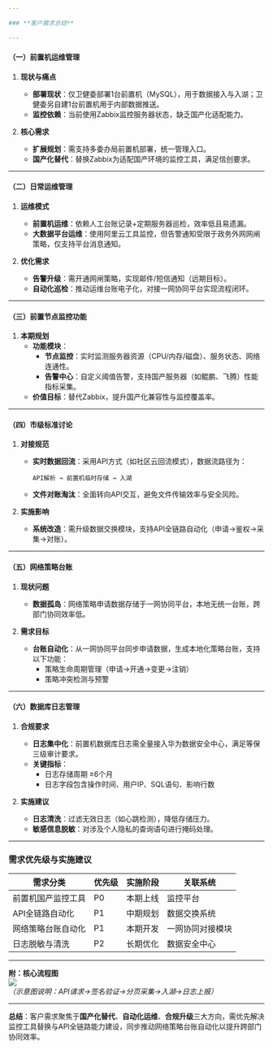 ```yaml
---

### **客户需求总结**

---
```


#### **（一）前置机运维管理**  
1. **现状与痛点**  
   - **部署现状**：仅卫健委部署1台前置机（MySQL），用于数据接入与入湖；卫健委另自建1台前置机用于内部数据推送。  
   - **监控依赖**：当前使用Zabbix监控服务器状态，缺乏国产化适配能力。  

2. **核心需求**  
   - **扩展规划**：需支持多委办局前置机部署，统一管理入口。  
   - **国产化替代**：替换Zabbix为适配国产环境的监控工具，满足信创要求。  

---

#### **（二）日常运维管理**  
1. **运维模式**  
   - **前置机运维**：依赖人工台账记录+定期服务器巡检，效率低且易遗漏。  
   - **大数据平台运维**：使用阿里云工具监控，但告警通知受限于政务外网网闸策略，仅支持平台消息通知。  

2. **优化需求**  
   - **告警升级**：需开通网闸策略，实现邮件/短信通知（远期目标）。  
   - **自动化巡检**：推动运维台账电子化，对接一网协同平台实现流程闭环。  

---

#### **（三）前置节点监控功能**  
1. **本期规划**  
   - **功能模块**：  
     - **节点监控**：实时监测服务器资源（CPU/内存/磁盘）、服务状态、网络连通性。  
     - **告警中心**：自定义阈值告警，支持国产服务器（如鲲鹏、飞腾）性能指标采集。  
   - **价值目标**：替代Zabbix，提升国产化兼容性与监控覆盖率。  

---

#### **（四）市级标准讨论**  
1. **对接规范**  
   - **实时数据回流**：采用API方式（如社区云回流模式），数据流路径为：  
     ```  
     API解析 → 前置机临时存储 → 入湖  
     ```  
   - **文件对账淘汰**：全面转向API交互，避免文件传输效率与安全风险。  

2. **实施影响**  
   - **系统改造**：需升级数据交换模块，支持API全链路自动化（申请→鉴权→采集→对账）。  

---

#### **（五）网络策略台账**  
1. **现状问题**  
   - **数据孤岛**：网络策略申请数据存储于一网协同平台，本地无统一台账，跨部门协同效率低。  

2. **需求目标**  
   - **台账自动化**：从一网协同平台同步申请数据，生成本地化策略台账，支持以下功能：  
     - 策略生命周期管理（申请→开通→变更→注销）  
     - 策略冲突检测与预警  

---

#### **（六）数据库日志管理**  
1. **合规要求**  
   - **日志集中化**：前置机数据库日志需全量接入华为数据安全中心，满足等保三级审计要求。  
   - **关键指标**：  
     - 日志存储周期 ≥6个月  
     - 日志字段包含操作时间、用户IP、SQL语句、影响行数  

2. **实施建议**  
   - **日志清洗**：过滤无效日志（如心跳检测），降低存储压力。  
   - **敏感信息脱敏**：对涉及个人隐私的查询语句进行掩码处理。  

---

### **需求优先级与实施建议**  
| **需求分类**         | **优先级** | **实施阶段** | **关联系统**          |  
|----------------------|------------|--------------|-----------------------|  
| 前置机国产监控工具   | P0         | 本期上线     | 监控平台              |  
| API全链路自动化      | P1         | 中期规划     | 数据交换系统          |  
| 网络策略台账自动化   | P1         | 本期开发     | 一网协同对接模块      |  
| 日志脱敏与清洗       | P2         | 长期优化     | 数据安全中心          |  

---

**附：核心流程图**  
![](https://via.placeholder.com/600x300?text=【前置机监控与API数据回流流程图】)  
*（示意图说明：API请求→签名验证→分页采集→入湖→日志上报）*  

--- 

**总结**：客户需求聚焦于**国产化替代**、**自动化运维**、**合规升级**三大方向，需优先解决监控工具替换与API全链路能力建设，同步推动网络策略台账自动化以提升跨部门协同效率。